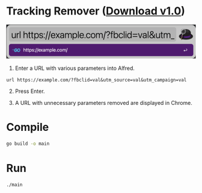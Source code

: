 # Tracking Remover ([Download v1.0](https://github.com/walkersumida/alfredworkflow-tracking-remover/releases/download/v1.0/TrackingRemover.alfredworkflow))

![](./preview/preview.png)

1. Enter a URL with various parameters into Alfred.

```
url https://example.com/?fbclid=val&utm_source=val&utm_campaign=val
```

2. Press Enter.

3. A URL with unnecessary parameters removed are displayed in Chrome.

# Compile

```sh
go build -o main
```

# Run
```
./main
```
